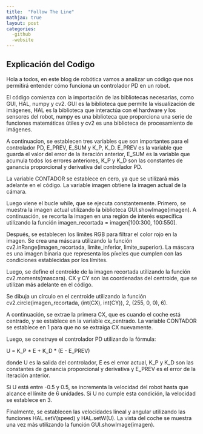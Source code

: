```yaml
---
title:  "Follow The Line"
mathjax: true
layout: post
categories:
  -github
  -website
---
```


## Explicación del Codigo 
Hola a todos, en este blog de robótica vamos a analizar un código que nos permitirá entender cómo funciona un controlador PD en un robot.

El código comienza con la importación de las bibliotecas necesarias, como GUI, HAL, numpy y cv2. GUI es la biblioteca que permite la visualización de
imágenes, HAL es la biblioteca que interactúa con el hardware y los sensores del robot, numpy es una biblioteca que proporciona una serie de funciones
matemáticas útiles y cv2 es una biblioteca de procesamiento de imágenes.

A continuacion, se establecen tres variables que son importantes para el controlador PD, E_PREV, E_SUM y K_P, K_D. E_PREV es la variable que guarda el
valor del error de la iteración anterior, E_SUM es la variable que acumula todos los errores anteriores, K_P y K_D son las constantes de ganancia
proporcional y derivativa del controlador PD.

La variable CONTADOR se establece en cero, ya que se utilizará más adelante en el código. La variable imagen obtiene la imagen actual de la cámara.

Luego viene el bucle while, que se ejecuta constantemente. Primero, se muestra la imagen actual utilizando la biblioteca GUI.showImage(imagen). A
continuación, se recorta la imagen en una región de interés específica utilizando la función imagen_recortada = imagen[100:300, 100:550].

Después, se establecen los límites RGB para filtrar el color rojo en la imagen. Se crea una máscara utilizando la función cv2.inRange(imagen_recortada,
limite_inferior, limite_superior). La máscara es una imagen binaria que representa los píxeles que cumplen con las condiciones establecidas por los
límites.

Luego, se define el centroide de la imagen recortada utilizando la función cv2.moments(mascara). CX y CY son las coordenadas del centroide, que se
utilizan más adelante en el código.

Se dibuja un círculo en el centroide utilizando la función cv2.circle(imagen_recortada, (int(CX), int(CY)), 2, (255, 0, 0), 6).

A continuación, se extrae la primera CX, que es cuando el coche está centrado, y se establece en la variable cx_centrado. La variable CONTADOR se
establece en 1 para que no se extraiga CX nuevamente.

Luego, se construye el controlador PD utilizando la fórmula:

U = K_P * E + K_D * (E - E_PREV)

donde U es la salida del controlador, E es el error actual, K_P y K_D son las constantes de ganancia proporcional y derivativa y E_PREV es el error de la
iteración anterior.

Si U está entre -0.5 y 0.5, se incrementa la velocidad del robot hasta que alcance el límite de 6 unidades. Si U no cumple esta condición, la velocidad
se establece en 3.

Finalmente, se establecen las velocidades lineal y angular utilizando las funciones HAL.setV(speed) y HAL.setW(U). La vista del coche se muestra una vez
más utilizando la función GUI.showImage(imagen).

